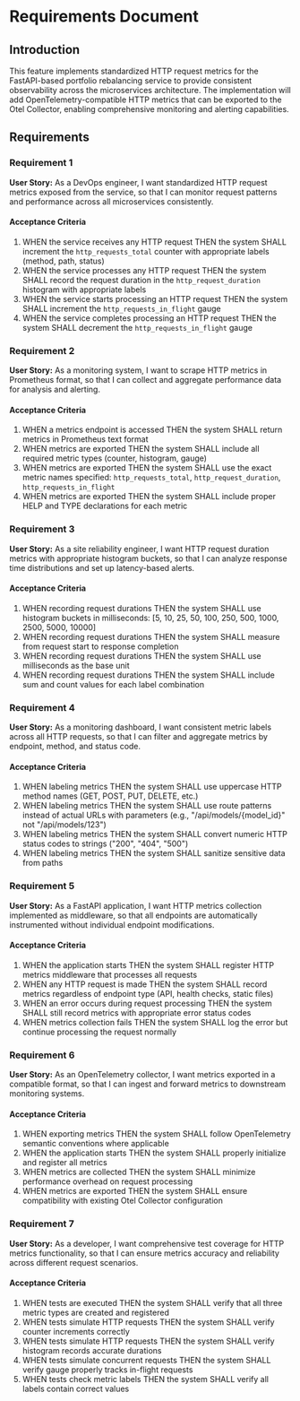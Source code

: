 # Requirements Document

## Introduction

This feature implements standardized HTTP request metrics for the FastAPI-based portfolio rebalancing service to provide consistent observability across the microservices architecture. The implementation will add OpenTelemetry-compatible HTTP metrics that can be exported to the Otel Collector, enabling comprehensive monitoring and alerting capabilities.

## Requirements

### Requirement 1

**User Story:** As a DevOps engineer, I want standardized HTTP request metrics exposed from the service, so that I can monitor request patterns and performance across all microservices consistently.

#### Acceptance Criteria

1. WHEN the service receives any HTTP request THEN the system SHALL increment the `http_requests_total` counter with appropriate labels (method, path, status)
2. WHEN the service processes any HTTP request THEN the system SHALL record the request duration in the `http_request_duration` histogram with appropriate labels
3. WHEN the service starts processing an HTTP request THEN the system SHALL increment the `http_requests_in_flight` gauge
4. WHEN the service completes processing an HTTP request THEN the system SHALL decrement the `http_requests_in_flight` gauge

### Requirement 2

**User Story:** As a monitoring system, I want to scrape HTTP metrics in Prometheus format, so that I can collect and aggregate performance data for analysis and alerting.

#### Acceptance Criteria

1. WHEN a metrics endpoint is accessed THEN the system SHALL return metrics in Prometheus text format
2. WHEN metrics are exported THEN the system SHALL include all required metric types (counter, histogram, gauge)
3. WHEN metrics are exported THEN the system SHALL use the exact metric names specified: `http_requests_total`, `http_request_duration`, `http_requests_in_flight`
4. WHEN metrics are exported THEN the system SHALL include proper HELP and TYPE declarations for each metric

### Requirement 3

**User Story:** As a site reliability engineer, I want HTTP request duration metrics with appropriate histogram buckets, so that I can analyze response time distributions and set up latency-based alerts.

#### Acceptance Criteria

1. WHEN recording request durations THEN the system SHALL use histogram buckets in milliseconds: [5, 10, 25, 50, 100, 250, 500, 1000, 2500, 5000, 10000]
2. WHEN recording request durations THEN the system SHALL measure from request start to response completion
3. WHEN recording request durations THEN the system SHALL use milliseconds as the base unit
4. WHEN recording request durations THEN the system SHALL include sum and count values for each label combination

### Requirement 4

**User Story:** As a monitoring dashboard, I want consistent metric labels across all HTTP requests, so that I can filter and aggregate metrics by endpoint, method, and status code.

#### Acceptance Criteria

1. WHEN labeling metrics THEN the system SHALL use uppercase HTTP method names (GET, POST, PUT, DELETE, etc.)
2. WHEN labeling metrics THEN the system SHALL use route patterns instead of actual URLs with parameters (e.g., "/api/models/{model_id}" not "/api/models/123")
3. WHEN labeling metrics THEN the system SHALL convert numeric HTTP status codes to strings ("200", "404", "500")
4. WHEN labeling metrics THEN the system SHALL sanitize sensitive data from paths

### Requirement 5

**User Story:** As a FastAPI application, I want HTTP metrics collection implemented as middleware, so that all endpoints are automatically instrumented without individual endpoint modifications.

#### Acceptance Criteria

1. WHEN the application starts THEN the system SHALL register HTTP metrics middleware that processes all requests
2. WHEN any HTTP request is made THEN the system SHALL record metrics regardless of endpoint type (API, health checks, static files)
3. WHEN an error occurs during request processing THEN the system SHALL still record metrics with appropriate error status codes
4. WHEN metrics collection fails THEN the system SHALL log the error but continue processing the request normally

### Requirement 6

**User Story:** As an OpenTelemetry collector, I want metrics exported in a compatible format, so that I can ingest and forward metrics to downstream monitoring systems.

#### Acceptance Criteria

1. WHEN exporting metrics THEN the system SHALL follow OpenTelemetry semantic conventions where applicable
2. WHEN the application starts THEN the system SHALL properly initialize and register all metrics
3. WHEN metrics are collected THEN the system SHALL minimize performance overhead on request processing
4. WHEN metrics are exported THEN the system SHALL ensure compatibility with existing Otel Collector configuration

### Requirement 7

**User Story:** As a developer, I want comprehensive test coverage for HTTP metrics functionality, so that I can ensure metrics accuracy and reliability across different request scenarios.

#### Acceptance Criteria

1. WHEN tests are executed THEN the system SHALL verify that all three metric types are created and registered
2. WHEN tests simulate HTTP requests THEN the system SHALL verify counter increments correctly
3. WHEN tests simulate HTTP requests THEN the system SHALL verify histogram records accurate durations
4. WHEN tests simulate concurrent requests THEN the system SHALL verify gauge properly tracks in-flight requests
5. WHEN tests check metric labels THEN the system SHALL verify all labels contain correct values
